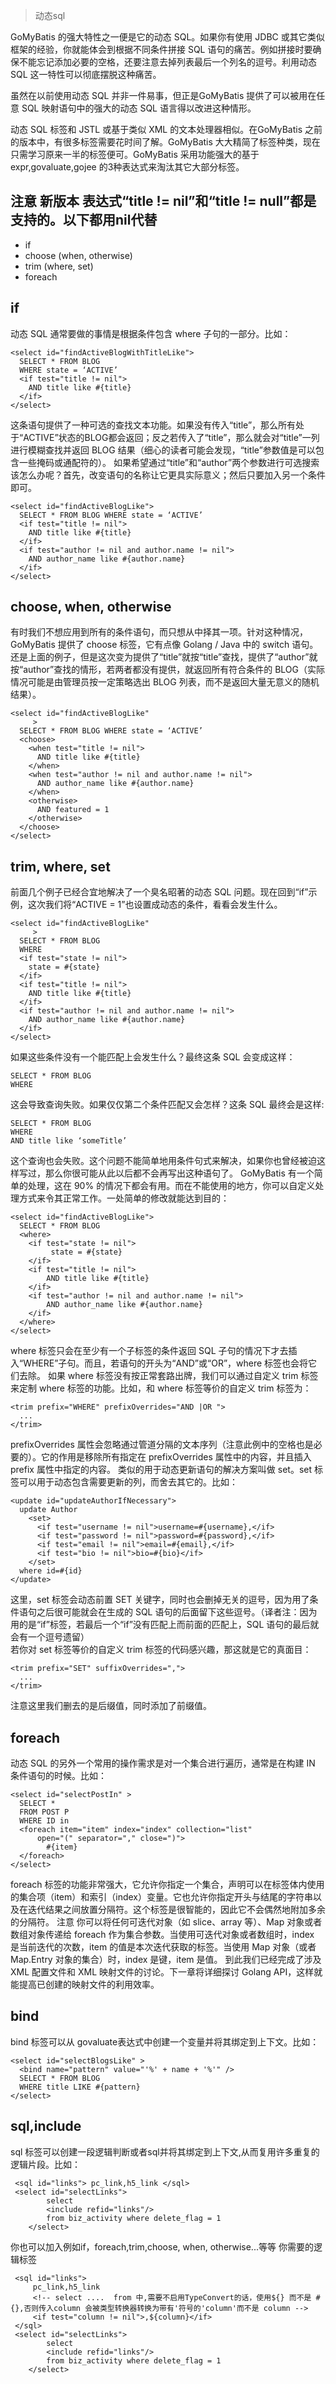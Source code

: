 > 动态sql

GoMyBatis 的强大特性之一便是它的动态 SQL。如果你有使用 JDBC 或其它类似框架的经验，你就能体会到根据不同条件拼接 SQL 语句的痛苦。例如拼接时要确保不能忘记添加必要的空格，还要注意去掉列表最后一个列名的逗号。利用动态 SQL 这一特性可以彻底摆脱这种痛苦。

     
虽然在以前使用动态 SQL 并非一件易事，但正是GoMyBatis 提供了可以被用在任意 SQL 映射语句中的强大的动态 SQL 语言得以改进这种情形。

     
动态 SQL 标签和 JSTL 或基于类似 XML 的文本处理器相似。在GoMyBatis 之前的版本中，有很多标签需要花时间了解。GoMyBatis 大大精简了标签种类，现在只需学习原来一半的标签便可。GoMyBatis 采用功能强大的基于expr,govaluate,gojee 的3种表达式来淘汰其它大部分标签。

## 注意 新版本 表达式“title != nil”和“title != null”都是支持的。以下都用nil代替

* if
* choose (when, otherwise)
* trim (where, set)
* foreach

## if
动态 SQL 通常要做的事情是根据条件包含 where 子句的一部分。比如：
```
<select id="findActiveBlogWithTitleLike">
  SELECT * FROM BLOG 
  WHERE state = ‘ACTIVE’ 
  <if test="title != nil">
    AND title like #{title}
  </if>
</select>
```
这条语句提供了一种可选的查找文本功能。如果没有传入“title”，那么所有处于“ACTIVE”状态的BLOG都会返回；反之若传入了“title”，那么就会对“title”一列进行模糊查找并返回 BLOG 结果（细心的读者可能会发现，“title”参数值是可以包含一些掩码或通配符的）。
如果希望通过“title”和“author”两个参数进行可选搜索该怎么办呢？首先，改变语句的名称让它更具实际意义；然后只要加入另一个条件即可。
```
<select id="findActiveBlogLike">
  SELECT * FROM BLOG WHERE state = ‘ACTIVE’ 
  <if test="title != nil">
    AND title like #{title}
  </if>
  <if test="author != nil and author.name != nil">
    AND author_name like #{author.name}
  </if>
</select>
```
## choose, when, otherwise 
有时我们不想应用到所有的条件语句，而只想从中择其一项。针对这种情况，GoMyBatis 提供了 choose 标签，它有点像 Golang / Java 中的 switch 语句。
还是上面的例子，但是这次变为提供了“title”就按“title”查找，提供了“author”就按“author”查找的情形，若两者都没有提供，就返回所有符合条件的 BLOG（实际情况可能是由管理员按一定策略选出 BLOG 列表，而不是返回大量无意义的随机结果）。
```
<select id="findActiveBlogLike"
     >
  SELECT * FROM BLOG WHERE state = ‘ACTIVE’
  <choose>
    <when test="title != nil">
      AND title like #{title}
    </when>
    <when test="author != nil and author.name != nil">
      AND author_name like #{author.name}
    </when>
    <otherwise>
      AND featured = 1
    </otherwise>
  </choose>
</select>
```
## trim, where, set
前面几个例子已经合宜地解决了一个臭名昭著的动态 SQL 问题。现在回到“if”示例，这次我们将“ACTIVE = 1”也设置成动态的条件，看看会发生什么。
```
<select id="findActiveBlogLike"
     >
  SELECT * FROM BLOG 
  WHERE 
  <if test="state != nil">
    state = #{state}
  </if> 
  <if test="title != nil">
    AND title like #{title}
  </if>
  <if test="author != nil and author.name != nil">
    AND author_name like #{author.name}
  </if>
</select>
```
如果这些条件没有一个能匹配上会发生什么？最终这条 SQL 会变成这样：
```
SELECT * FROM BLOG
WHERE
```
这会导致查询失败。如果仅仅第二个条件匹配又会怎样？这条 SQL 最终会是这样:
```
SELECT * FROM BLOG
WHERE 
AND title like ‘someTitle’
```
这个查询也会失败。这个问题不能简单地用条件句式来解决，如果你也曾经被迫这样写过，那么你很可能从此以后都不会再写出这种语句了。
GoMyBatis 有一个简单的处理，这在 90% 的情况下都会有用。而在不能使用的地方，你可以自定义处理方式来令其正常工作。一处简单的修改就能达到目的：
```
<select id="findActiveBlogLike">
  SELECT * FROM BLOG 
  <where> 
    <if test="state != nil">
         state = #{state}
    </if> 
    <if test="title != nil">
        AND title like #{title}
    </if>
    <if test="author != nil and author.name != nil">
        AND author_name like #{author.name}
    </if>
  </where>
</select>
```
where 标签只会在至少有一个子标签的条件返回 SQL 子句的情况下才去插入“WHERE”子句。而且，若语句的开头为“AND”或“OR”，where 标签也会将它们去除。
如果 where 标签没有按正常套路出牌，我们可以通过自定义 trim 标签来定制 where 标签的功能。比如，和 where 标签等价的自定义 trim 标签为：
```
<trim prefix="WHERE" prefixOverrides="AND |OR ">
  ... 
</trim>
```
prefixOverrides 属性会忽略通过管道分隔的文本序列（注意此例中的空格也是必要的）。它的作用是移除所有指定在 prefixOverrides 属性中的内容，并且插入 prefix 属性中指定的内容。
类似的用于动态更新语句的解决方案叫做 set。set 标签可以用于动态包含需要更新的列，而舍去其它的。比如：
```
<update id="updateAuthorIfNecessary">
  update Author
    <set>
      <if test="username != nil">username=#{username},</if>
      <if test="password != nil">password=#{password},</if>
      <if test="email != nil">email=#{email},</if>
      <if test="bio != nil">bio=#{bio}</if>
    </set>
  where id=#{id}
</update>
```
这里，set 标签会动态前置 SET 关键字，同时也会删掉无关的逗号，因为用了条件语句之后很可能就会在生成的 SQL 语句的后面留下这些逗号。（译者注：因为用的是“if”标签，若最后一个“if”没有匹配上而前面的匹配上，SQL 语句的最后就会有一个逗号遗留）  
若你对 set 标签等价的自定义 trim 标签的代码感兴趣，那这就是它的真面目：
```
<trim prefix="SET" suffixOverrides=",">
  ...
</trim>
```
注意这里我们删去的是后缀值，同时添加了前缀值。
## foreach
动态 SQL 的另外一个常用的操作需求是对一个集合进行遍历，通常是在构建 IN 条件语句的时候。比如：
```
<select id="selectPostIn" >
  SELECT *
  FROM POST P
  WHERE ID in
  <foreach item="item" index="index" collection="list"
      open="(" separator="," close=")">
        #{item}
  </foreach>
</select>
```
foreach 标签的功能非常强大，它允许你指定一个集合，声明可以在标签体内使用的集合项（item）和索引（index）变量。它也允许你指定开头与结尾的字符串以及在迭代结果之间放置分隔符。这个标签是很智能的，因此它不会偶然地附加多余的分隔符。
注意 你可以将任何可迭代对象（如 slice、array 等）、Map 对象或者数组对象传递给 foreach 作为集合参数。当使用可迭代对象或者数组时，index 是当前迭代的次数，item 的值是本次迭代获取的标签。当使用 Map 对象（或者 Map.Entry 对象的集合）时，index 是键，item 是值。
到此我们已经完成了涉及 XML 配置文件和 XML 映射文件的讨论。下一章将详细探讨 Golang API，这样就能提高已创建的映射文件的利用效率。
## bind
bind 标签可以从 govaluate表达式中创建一个变量并将其绑定到上下文。比如：
```
<select id="selectBlogsLike" >
  <bind name="pattern" value="'%' + name + '%'" />
  SELECT * FROM BLOG
  WHERE title LIKE #{pattern}
</select>
```
## sql,include
sql 标签可以创建一段逻辑判断或者sql并将其绑定到上下文,从而复用许多重复的逻辑片段。比如：
```
 <sql id="links"> pc_link,h5_link </sql>
 <select id="selectLinks">
        select
        <include refid="links"/>
        from biz_activity where delete_flag = 1
    </select>
```
你也可以加入例如if，foreach,trim,choose, when, otherwise...等等 你需要的逻辑标签
```
 <sql id="links">
     pc_link,h5_link
     <!-- select ....  from 中,需要不启用TypeConvert的话，使用${} 而不是 #{},否则传入column 会被类型转换器转换为带有'符号的'column'而不是 column -->
     <if test="column != nil">,${column}</if>
 </sql>
 <select id="selectLinks">
        select
        <include refid="links"/>
        from biz_activity where delete_flag = 1
    </select>
```